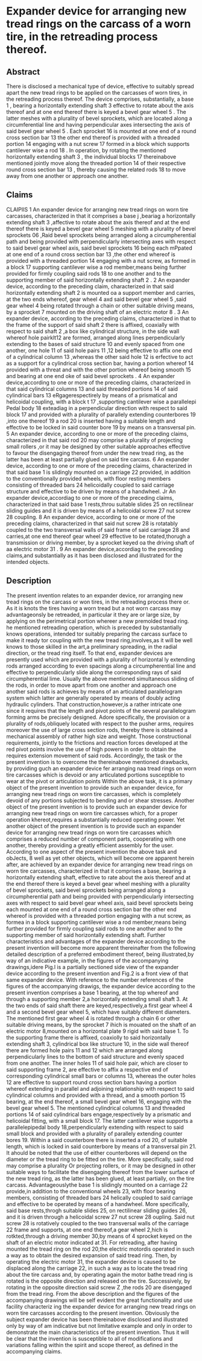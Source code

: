 # Expander device for arranging new tread rings on the carcass of a worn tire, in the retreading process thereof.

## Abstract
There is disclosed a mechanical type of device, effective to suitably spread apart the new tread rings to be applied on the carcasses of worn tires, in the retreading process thereof. The device comprises, substantially, a base 1 , bearing a horizontally extending shaft 3 effective to rotate about the axis thereof and at one end thereof there is keyed a bevel gear wheel 5 . The latter meshes with a plurality of bevel sprockets, which are located along a circumferential line and having perpendicular axes intersecting the axis of said bevel gear wheel 5 . Each sprocket 16 is mounted at one end of a round cross section bar 13 the other end thereof is provided with a threaded portion 14 engaging with a nut screw 17 formed in a block which supports cantilever wise a rod 18 . In operation, by rotating the mentioned horizontally extending shaft 3 , the individual blocks 17 thereinabove mentioned jointly move along the threaded portion 14 of their respective round cross section bar 13 , thereby causing the related rods 18 to move away from one another or approach one another.

## Claims
CLAIPIIS 1 An expander device for arranging new tread rings on worn tire carcasses, characterized in that it comprises a base j ,beariag a horizontally extending shaft 3 ,affective to rotate about the axis thereof and at the end thereof there is keyed a bevel gear wheel 5 meshing with a plurality of bevel sprockets 06 ,Raid bevel sprockets being arranged along a circumpherential path and being provided with perpendicularly intersecting axes with respect to said bevel gear wheel axis, said bevel sprockets 16 being each mPpated at one end of a round cross section bar 13 ,the other end whereof is provided with a threaded portion 14 engaging with a nut screw, as formed in a block 17 supporting cantilever wise a rod member,means being further provided for firmly coupling said rods 18 to one another and to the supporting member of said horizontally extending shaft 2 . 2 An expander device, according to the preceding claim, characterized in that said horizontally extending shaft 2 is mounted oa a support member and carries, at the two ends whereof, gear wheel 4 axd said bevel gear wheel 5 ,said gear wheel 4 being rotated through a chain or other suitable driving means, by a sprocket 7 mounted on the driving shaft of an electric motor 8 . 3 An expander device, according to the preceding claims, characterized in that to the frame of the support of said shaft 2 there is affixed, coaxially with respect to said shaft 2 ,a box like cylindrical structure, in the side wall whereof hole pairklt12 are formed, arranged along lines perpendicularly extending to the bases of said structure 10 and evenly spaced from one another, one hole 11 of said hole pairs 11 ,12 being effective to affix one end of a cylindrical column 13 ,whereas the other said hole 12 is erfective to act as a support for a cylindrical cross section bar, having a portion whereof 14 provided with a threat and with the other portion whereof being smooth 15 and bearing at one end oke of said bevel sprockets . 4 An expander device,according to one or more of the preceding claims, characterized in that said cylindrical columns 13 and said threaded portions 14 of said cylindrical bars 13 eRgagerespectirely by means of a prismatical and helicoidal coupling, with a block t 17 ,supporting cantilever wise a parallelepi Pedal body 18 exteadiag in a perpendicular direction with respect to said block 17 and provided with a plurality of parallely extending counterbores 19 ,into one thereof 19 a rod 20 is inserted having a suitable length and effective to be locked in said counter bore 19 by means on a transversal pin. 5 An expander device, according to one or more of the preceding claims, characterized in that said rod 20 may comprise a plurality of projecting small rollers ,or it may be designed by other suitable approaches effective to favour the disengaging thereof from under the new tread ring, as the latter has been at least partially glued on said tire carcass. 6 An expander device, according to one or more of the preceding claims, characterized in that said base 1 is slidingly mounted on a carriage 22 provided, in addition to the conventionally provided wheels, with floor resting members consisting of threaded bars 24 helicoidally coupled to said carriage structure and effective to be driven by means of a handwheel. Jr An expander device,accordiag to one or more of the preceding claims, characterized in that said base 1 rests,throu suitable slides 25 on rectilinear sliding guides and it is driven by means of a helicoidal screw 27 nut screw 28 coupling. 8 An expander device, according to one or more of the preceding claims, characterized in that said nut screw 28 is rotatably coupled to the two transversal walls of said frame of said carriage 28 and carries,at one end thereof gear wheel 29 effective to be rotated,thorugh a transmission or driving member, by a sprocket keyed oa the driving shaft of aa electric motor 31 . 9 An expander device,accordiag to the preceding claims,and substantially as it has been disclosed and illustrated for the intended objects.

## Description
The present invention relates to an expander device, ror arranging new tread rings on the carcass or won tires, in the retreading process there or. As it is knots the tires having a worn tread but a not worn carcass may advantageonsly be retreaded, in particular it they are or large size, by applying on the perimetrical portion whereer a new premolded tread ring. he mentioned retreading operation, which is preceded by substantially knows operations, intended tor suitably preparing the carcass surface to make it ready tor coupling with the new tread ring,involves,as it will be well knows to those skilled in the art,a preliminary spreading, in the radial direction, or the tread ring itself. To that end, expander devices are presently used which are provided with a plurality of horizontal ly extending rods arranged according to even spacings along a circumpherential line and effective to perpendicularly slide along the corresponding rays of said circumpherential lime. Usually the above mentioned simultaneous sliding of the rods, in order to move apart from one another and approach one another said rods is achieves by means of an articulated parallelogram system which latter are generally operated by means of doubly acting hydraulic cylinders. That construction,however,is a rather intricate one since it requires that the length and pivot points of the several parallelogram forming arms be precisely designed. Adore specifically, the provision or a plurality of rods,obliquely located with respect to the pusher arms, requires moreover the use of large cross section rods, thereby there is obtained a mechanical assembly of rather high size and weight. Those constructional requirements, jointly to the frictions and reaction forces developed at the red pivot points involve the use of high powers in order to obtain the requires extension movement of said rods. Accordingly, the task or the present invention is to overcome the thereinabove mentioned drawbacks, by providing guch an expander device fer arranging naa tread rings on worn tire carcasses which is devoid or any articulated portions susceptible to wear at the pivot or articulation points Within the above task, it is a primary object of the present invention to provide such an expander device, for arranging new tread rings on worn tire carcasses, which is completely devoid of any portions subjected to bending and or shear stresses. Another object of tne present invention is to provide such an expander device for arranging new tread rings on worn tire carcasses which, for a proper operation khereot,requires a substantially reduced operating power. Yet another object of the present invention is to provide such an expander device for arranging new tread rings on worn tire carcasses which comprises a reduced number of component parts, cooperating with one another, thereby providing a greatly efficient assembly for the user. According to one aspect of the present invention the above task and obJects, 8 well as yet other objects, which will become ore apparent herein after, are achieved by an expander device for arranging new tread rings on worn tire carcasses, characterized in that it comprises a base, bearing a horizontally extending shaft, effective to rate about the axis thereof and at the end thereof there is keyed a bevel gear wheel meshing with a plurality of bevel sprockets, said bevel sprockets being arranged along a circumpherential path and being provided with perpendicularly intersecting axes with respect to said bevel gear wheel axis, said bevel sprockets being each mounted at one end of a round cross section bar the other end whereof is provided with a threaded portion engaging with a nut screw, as formea in a block supporting cantilever wise a rod member,means being further provided for firmly coupling said rods to one another and to the supporting member of said horizontally extending shaft. Further characteristics and advantages of the expander device according to the present invention will become more apparent thereinafter from the following detailed description of a preferred embodiment thereof, being illustrated,by way of an indicative example, in the figures of the accompanying drawings,idere Pig.l is a partially sectioned side view of the expander device according to the present invention and Fig.2 is a front view of that same expander device. With reference to the number references of the figures of the accompanying drawigs, the expander device according to the present invention comprises a base 1 bearing, at the top whereof and through a supporting member 2,a horizontally extending small shaft 3. At the two ends of said shaft there are keyed,respectively,a first gear wheel 4 and a second bevel gear wheel 5, which have suitably different diameters. The mentioned first gear wheel 4 is rotated through a chain 6 or other suitable driving means, by the sprocket 7 ihich is mouated on the shaft of an electric motor 8,mounted on a horizontal plate 9 rigid with said base 1. To the supporting frame there is affixed, coaxiolly to said horizontally extending shaft 3, cylindrical box like structure 10, in the side wall thereof there are formed hole pairs 11 and 12 which are arranged along perpendicularly lines to the bottom of said structure and evenly spaced from one another. The inner holes 11 of said hole pair, which are closer to said supporting frame 2, are effective to affix a respective end of corresponding cylindrical small bars or columns 13, whereas the outer holes 12 are effective to support round cross section bars having a portion whereof extending in parallel and adjoining relationship with respect to said cylindrical columns and provided with a thread, and a smooth portion 15 bearing, at the end thereof, a small bevel gear wheel 16, engaging with the bevel gear wheel 5. The mentioned cylindrical columns 13 and threaded portions 14 of said cylindrical bars engage,respectively by a prismatic and helicoidal fitting, with a small block 17. The latter cantilever wise supports a parallelepipedal body 18,perpendicularly extending with respect to said small block and provided with a plurality of parallely extending counter bores 19. Within a said counterbore there is inserted a rod 20, of suitable length, which is locked in said counterbore by means of a transversal pin 21. It ahould be noted that the use of either counterbores will depend on the diameter or the tread ring to be fitted on the tire. More specifically, said rod may comprise a plurality Or projecting rollers, or it may be designed in other suitable ways to facilitate the disengaging thereof from the lower surface of the new tread ring, as the latter has been glued, at least partially, on the tire carcass. Advantageouslythe base 1 is slidingly mounted on a carriage 22 provide,in addition to the conventional wheels 23, with floor bearing members, consisting of threaded bars 24 helically coupled to said carriage and effective to be operated by means of a handwheel. More specifically, said base rests,throgh suitable slides 25, on rectilinear sliding guides 26, and it is driven through a helicoidal screw 27 nut screw 28 oupling. Said nut screw 28 is rotatively coupled to the two transversal walls of the carriage 22 frame and supports, at one end thereof,a gear wheel 2,hich is rotkted,through a driving member 30,by means of 4 sprocket keyed on the shaft of an electric motor indicated at 31. For retreading, after having mounted the tread ring on the rod 20,the electric motordis operated in such a way as to obtain the desired expansion of said tread ring. Then, by operating the electric motor 31, the expander device is caused to be displaced along the carriage 22, in such a way as to locate the tread ring about the tire carcass and, by operating again the motor bathe tread ring is rotated is the opposite direction and released on the tire. Successively, by rotating in the opposite direction said screw Z ,the rods 20 are disengaged from the tread ring. From the above description and the figures of the accompanying drawings will be self evident the great functionality and use facility characteriz ing the expander device for arranging new tread rings on worn tire carcasses according to the present invention. Obviously the subject expander device has been thereinabove disclosed and illustrated only by way of am indicative but not limitative example and only in order to demonstrate the main characteristics of the present invention. Thus it will be clear that the invention is susceptible to all of modifications and variations falling within the spirit and scope thereof, as defined in the accompanying claims.